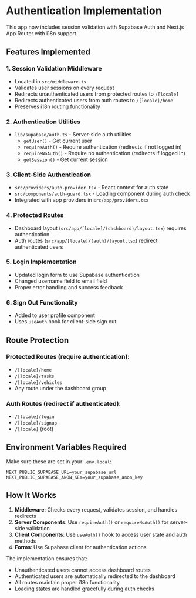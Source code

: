 # Authentication Implementation

This app now includes session validation with Supabase Auth and Next.js App Router with i18n support.

## Features Implemented

### 1. Session Validation Middleware

- Located in `src/middleware.ts`
- Validates user sessions on every request
- Redirects unauthenticated users from protected routes to `/[locale]`
- Redirects authenticated users from auth routes to `/[locale]/home`
- Preserves i18n routing functionality

### 2. Authentication Utilities

- `lib/supabase/auth.ts` - Server-side auth utilities
  - `getUser()` - Get current user
  - `requireAuth()` - Require authentication (redirects if not logged in)
  - `requireNoAuth()` - Require no authentication (redirects if logged in)
  - `getSession()` - Get current session

### 3. Client-Side Authentication

- `src/providers/auth-provider.tsx` - React context for auth state
- `src/components/auth-guard.tsx` - Loading component during auth check
- Integrated with app providers in `src/app/providers.tsx`

### 4. Protected Routes

- Dashboard layout (`src/app/[locale]/(dashboard)/layout.tsx`) requires authentication
- Auth routes (`src/app/[locale]/(auth)/layout.tsx`) redirect authenticated users

### 5. Login Implementation

- Updated login form to use Supabase authentication
- Changed username field to email field
- Proper error handling and success feedback

### 6. Sign Out Functionality

- Added to user profile component
- Uses `useAuth` hook for client-side sign out

## Route Protection

### Protected Routes (require authentication):

- `/[locale]/home`
- `/[locale]/tasks`
- `/[locale]/vehicles`
- Any route under the dashboard group

### Auth Routes (redirect if authenticated):

- `/[locale]/login`
- `/[locale]/signup`
- `/[locale]` (root)

## Environment Variables Required

Make sure these are set in your `.env.local`:

```env
NEXT_PUBLIC_SUPABASE_URL=your_supabase_url
NEXT_PUBLIC_SUPABASE_ANON_KEY=your_supabase_anon_key
```

## How It Works

1. **Middleware**: Checks every request, validates session, and handles redirects
2. **Server Components**: Use `requireAuth()` or `requireNoAuth()` for server-side validation
3. **Client Components**: Use `useAuth()` hook to access user state and auth methods
4. **Forms**: Use Supabase client for authentication actions

The implementation ensures that:

- Unauthenticated users cannot access dashboard routes
- Authenticated users are automatically redirected to the dashboard
- All routes maintain proper i18n functionality
- Loading states are handled gracefully during auth checks
